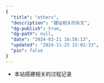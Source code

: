 ```yaml
---
{
  "title": "others",
  "description": "建站相关的杂文",
  "dg-publish": true,
  "dg-path": null,
  "date": "2024-03-21 16:58:13",
  "updated": "2024-11-25 15:01:33",
  "pin": false
}
---
```


- 本站搭建相关的过程记录